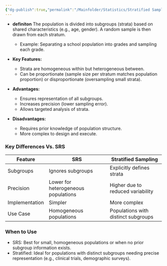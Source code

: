 ```yaml
---
{"dg-publish":true,"permalink":"/Mainfolder/Statistics/Stratified Sample/"}
---
```


- **definiton**
  The population is divided into subgroups (strata) based on shared characteristics (e.g., age, gender). A random sample is then drawn from each stratum.  
  - Example: Separating a school population into grades and sampling each grade.  

- **Key Features:**  
  - Strata are homogeneous within but heterogeneous between.  
  - Can be proportionate (sample size per stratum matches population proportion) or disproportionate (oversampling small strata).  

- **Advantages:**  
  - Ensures representation of all subgroups.  
  - Increases precision (lower sampling error).  
  - Allows targeted analysis of strata.  

- **Disadvantages:**  
  - Requires prior knowledge of population structure.  
  - More complex to design and execute.  

### Key Differences  Vs. SRS

| Feature                | SRS                                  | Stratified Sampling                  |  
|------------------------|--------------------------------------|--------------------------------------|  
| Subgroups          | Ignores subgroups                   | Explicitly defines strata            |  
| Precision          | Lower for heterogeneous populations | Higher due to reduced variability    |  
| Implementation     | Simpler                             | More complex                         |  
| Use Case           | Homogeneous populations             | Populations with distinct subgroups  |  
### When to Use  
- SRS: Best for small, homogeneous populations or when no prior subgroup information exists.  
- Stratified: Ideal for populations with distinct subgroups needing precise representation (e.g., clinical trials, demographic surveys).  